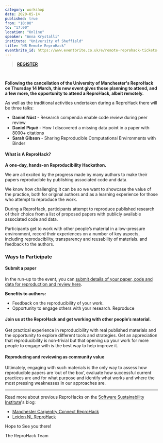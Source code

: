 ```yaml
---
category: workshop
date: 2020-05-14
published: true
from: "10:00"
to: "17:00"
location: "Online"
speaker: "Anna Krystalli"
institute: "University of Sheffield"
title: "N8 Remote ReproHack"
eventbrite_id: https://www.eventbrite.co.uk/e/remote-reprohack-tickets-102069657092
---
```


> [**REGISTER**](https://www.eventbrite.co.uk/e/remote-reprohack-tickets-102069657092)

<br>

**Following the cancellation of the University of Manchester's ReproHack on Thursday 14 March, this new event gives those planning to attend, and a few more, the opportunity to attend a ReproHack, albeit remotely.**


As well as the traditional activities undertaken during a ReproHack there will be three talks:

- **Daniel Nüst** - Research compendia enable code review during peer review
- **Daniel Piqué** - How I discovered a missing data point in a paper with 8000+ citations
- **Sarah Gibson** - Sharing Reproducible Computational Environments with Binder


#### What is A ReproHack?

**A one-day, hands-on Reproducibility Hackathon.**

We are all excited by the progress made by many authors to make their papers reproducible by publishing associated code and data.

We know how challenging it can be so we want to showcase the value of the practice, both for original authors and as a learning experience for those who attempt to reproduce the work.

During a ReproHack, participants attempt to reproduce published research of their choice from a list of proposed papers with publicly available associated code and data.

Participants get to work with other people’s material in a low-pressure environment, record their experiences on a number of key aspects, including reproducibility, transparency and reusability of materials. and feedback to the authors.



### Ways to Participate

#### Submit a paper
In the run-up to the event, you can [submit details of your paper, code and data for reproduction and review here](https://sheffield-university.shinyapps.io/n8cir-reprohacks/).

**Benefits to authors:**

- Feedback on the reproducibility of your work.
- Opportunity to engage others with your research.
Reproduce

#### Join us at the ReproHack and get working with other people’s material.

Get practical experience in reproducibility with real published materials and the opportunity to explore different tools and strategies.
Get an appreciation that reproducibility is non-trivial but that opening up your work for more people to engage with is the best way to help improve it.


#### Reproducing and reviewing as community value

Ultimately, engaging with such materials is the only way to assess how reproducible papers are ‘out of the box’, evaluate how successful current practices are and for what purpose and identify what works and where the most pressing weaknesses in our approaches are.

***

Read more about previous ReproHacks on the [Software Sustainability Institute](https://www.software.ac.uk)'s blog:

- [Manchester Carpentry Connect ReproHack](https://www.software.ac.uk/blog/2019-08-07-reprohacking-carpentryconnect-manchester-2019)
- [Leiden NL ReproHack](https://www.software.ac.uk/blog/2020-01-15-reproducibility-hackathon-netherlands-aftermath)


Hope to See you there! 

The ReproHack Team 
